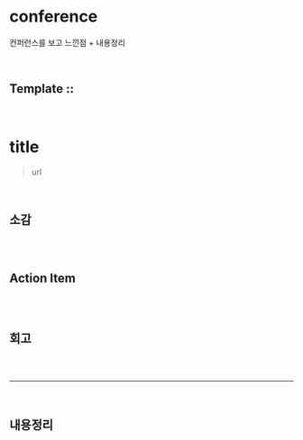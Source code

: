 # conference

컨퍼런스를 보고 느낀점 + 내용정리

<br>

## Template ::

<br>

# title

> url

<br>

## 소감

```

```

<br>

## Action Item

```

```

<br>

## 회고

```

```

<br>

---

<br>

## 내용정리

<br>
